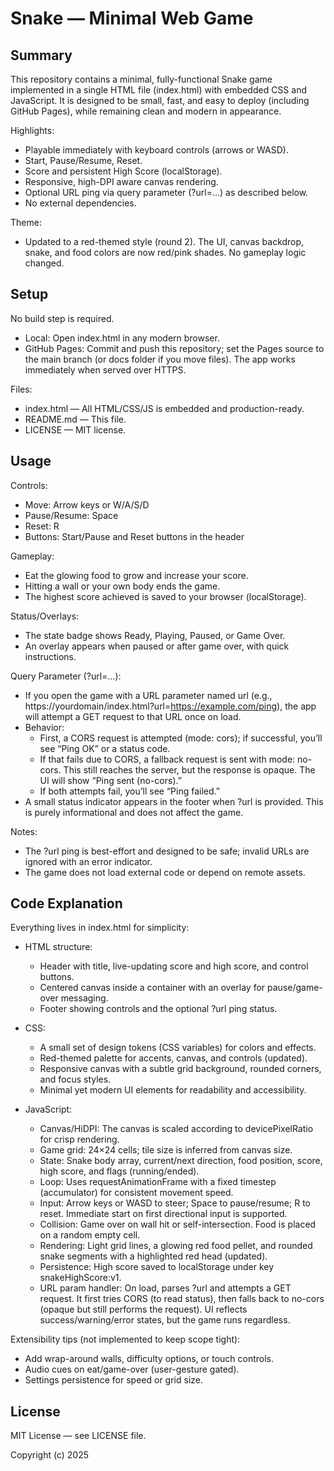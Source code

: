 # Snake — Minimal Web Game

## Summary
This repository contains a minimal, fully-functional Snake game implemented in a single HTML file (index.html) with embedded CSS and JavaScript. It is designed to be small, fast, and easy to deploy (including GitHub Pages), while remaining clean and modern in appearance.

Highlights:
- Playable immediately with keyboard controls (arrows or WASD).
- Start, Pause/Resume, Reset.
- Score and persistent High Score (localStorage).
- Responsive, high-DPI aware canvas rendering.
- Optional URL ping via query parameter (?url=...) as described below.
- No external dependencies.

Theme:
- Updated to a red-themed style (round 2). The UI, canvas backdrop, snake, and food colors are now red/pink shades. No gameplay logic changed.

## Setup
No build step is required.

- Local: Open index.html in any modern browser.
- GitHub Pages: Commit and push this repository; set the Pages source to the main branch (or docs folder if you move files). The app works immediately when served over HTTPS.

Files:
- index.html — All HTML/CSS/JS is embedded and production-ready.
- README.md — This file.
- LICENSE — MIT license.

## Usage
Controls:
- Move: Arrow keys or W/A/S/D
- Pause/Resume: Space
- Reset: R
- Buttons: Start/Pause and Reset buttons in the header

Gameplay:
- Eat the glowing food to grow and increase your score.
- Hitting a wall or your own body ends the game.
- The highest score achieved is saved to your browser (localStorage).

Status/Overlays:
- The state badge shows Ready, Playing, Paused, or Game Over.
- An overlay appears when paused or after game over, with quick instructions.

Query Parameter (?url=...):
- If you open the game with a URL parameter named url (e.g., https://yourdomain/index.html?url=https://example.com/ping), the app will attempt a GET request to that URL once on load.
- Behavior:
  - First, a CORS request is attempted (mode: cors); if successful, you’ll see “Ping OK” or a status code.
  - If that fails due to CORS, a fallback request is sent with mode: no-cors. This still reaches the server, but the response is opaque. The UI will show “Ping sent (no-cors).”
  - If both attempts fail, you’ll see “Ping failed.”
- A small status indicator appears in the footer when ?url is provided. This is purely informational and does not affect the game.

Notes:
- The ?url ping is best-effort and designed to be safe; invalid URLs are ignored with an error indicator.
- The game does not load external code or depend on remote assets.

## Code Explanation
Everything lives in index.html for simplicity:

- HTML structure:
  - Header with title, live-updating score and high score, and control buttons.
  - Centered canvas inside a container with an overlay for pause/game-over messaging.
  - Footer showing controls and the optional ?url ping status.

- CSS:
  - A small set of design tokens (CSS variables) for colors and effects.
  - Red-themed palette for accents, canvas, and controls (updated).
  - Responsive canvas with a subtle grid background, rounded corners, and focus styles.
  - Minimal yet modern UI elements for readability and accessibility.

- JavaScript:
  - Canvas/HiDPI: The canvas is scaled according to devicePixelRatio for crisp rendering.
  - Game grid: 24×24 cells; tile size is inferred from canvas size.
  - State: Snake body array, current/next direction, food position, score, high score, and flags (running/ended).
  - Loop: Uses requestAnimationFrame with a fixed timestep (accumulator) for consistent movement speed.
  - Input: Arrow keys or WASD to steer; Space to pause/resume; R to reset. Immediate start on first directional input is supported.
  - Collision: Game over on wall hit or self-intersection. Food is placed on a random empty cell.
  - Rendering: Light grid lines, a glowing red food pellet, and rounded snake segments with a highlighted red head (updated).
  - Persistence: High score saved to localStorage under key snakeHighScore:v1.
  - URL param handler: On load, parses ?url and attempts a GET request. It first tries CORS (to read status), then falls back to no-cors (opaque but still performs the request). UI reflects success/warning/error states, but the game runs regardless.

Extensibility tips (not implemented to keep scope tight):
- Add wrap-around walls, difficulty options, or touch controls.
- Audio cues on eat/game-over (user-gesture gated).
- Settings persistence for speed or grid size.

## License
MIT License — see LICENSE file.

Copyright (c) 2025
